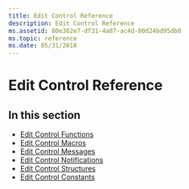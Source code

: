 ```yaml
---
title: Edit Control Reference
description: Edit Control Reference
ms.assetid: 80e362e7-df31-4a87-ac4d-80d24bd95db0
ms.topic: reference
ms.date: 05/31/2018
---
```


# Edit Control Reference

## In this section

-   [Edit Control Functions](bumper-edit-control-reference-functions.md)
-   [Edit Control Macros](bumper-edit-control-reference-macros.md)
-   [Edit Control Messages](bumper-edit-control-reference-messages.md)
-   [Edit Control Notifications](bumper-edit-control-reference-notifications.md)
-   [Edit Control Structures](bumper-edit-control-reference-structures.md)
-   [Edit Control Constants](bumper-edit-control-reference-constants.md)

 

 




